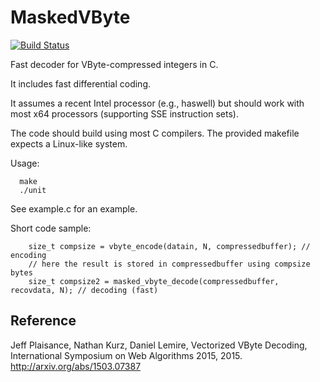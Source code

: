 MaskedVByte
===========
[![Build Status](https://travis-ci.org/lemire/MaskedVByte.png)](https://travis-ci.org/lemire/MaskedVByte)

Fast decoder for VByte-compressed integers in C.

It includes fast differential coding.

It assumes a recent Intel processor (e.g., haswell) but should work
with most x64 processors (supporting SSE instruction sets).

The code should build using most C compilers. The provided makefile
expects a Linux-like system.

Usage:

      make
      ./unit 

See example.c for an example.

Short code sample:

        size_t compsize = vbyte_encode(datain, N, compressedbuffer); // encoding
        // here the result is stored in compressedbuffer using compsize bytes
        size_t compsize2 = masked_vbyte_decode(compressedbuffer, recovdata, N); // decoding (fast)


Reference
-------------

Jeff Plaisance, Nathan Kurz, Daniel Lemire, Vectorized VByte Decoding, 
International Symposium on Web Algorithms 2015, 2015.
http://arxiv.org/abs/1503.07387

